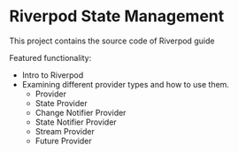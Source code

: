 # Riverpod State Management

This project contains the source code of Riverpod guide

Featured functionality:

- Intro to Riverpod
- Examining different provider types and how to use them.
  - Provider
  - State Provider
  - Change Notifier Provider
  - State Notifier Provider
  - Stream Provider
  - Future Provider
